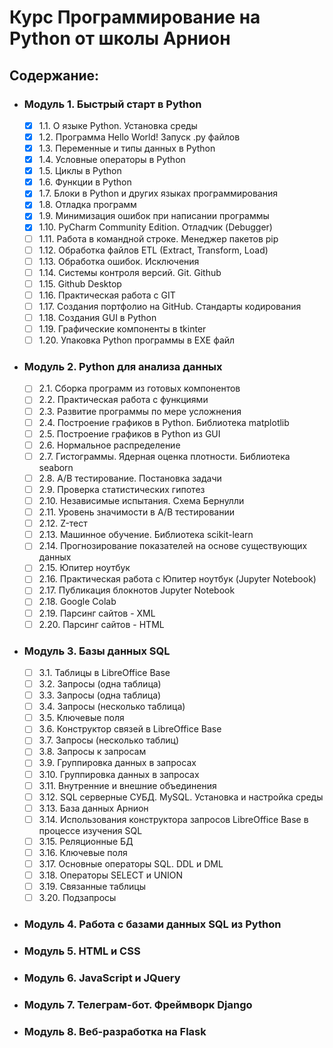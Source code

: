 # Курс Программирование на Python от школы Арнион

## Содержание:
- ### Модуль 1. Быстрый старт в Python
  - [x] 1.1. О языке Python. Установка среды
  - [x] 1.2. Программа Hello World! Запуск .py файлов
  - [x] 1.3. Переменные и типы данных в Python
  - [x] 1.4. Условные операторы в Python
  - [x] 1.5. Циклы в Python
  - [x] 1.6. Функции в Python
  - [x] 1.7. Блоки в Python и других языках программирования
  - [x] 1.8. Отладка программ
  - [x] 1.9. Минимизация ошибок при написании программы
  - [x] 1.10. PyCharm Community Edition. Отладчик (Debugger)
  - [ ] 1.11. Работа в командной строке. Менеджер пакетов pip
  - [ ] 1.12. Обработка файлов ETL (Extract, Transform, Load)
  - [ ] 1.13. Обработка ошибок. Исключения
  - [ ] 1.14. Системы контроля версий. Git. Github
  - [ ] 1.15. Github Desktop
  - [ ] 1.16. Практическая работа с GIT
  - [ ] 1.17. Создания портфолио на GitHub. Стандарты кодирования
  - [ ] 1.18. Создания GUI в Python
  - [ ] 1.19. Графические компоненты в tkinter
  - [ ] 1.20. Упаковка Python программы в EXE файл

- ### Модуль 2. Python для анализа данных
  - [ ] 2.1. Сборка программ из готовых компонентов
  - [ ] 2.2. Практическая работа с функциями
  - [ ] 2.3. Развитие программы по мере усложнения
  - [ ] 2.4. Построение графиков в Python. Библиотека matplotlib
  - [ ] 2.5. Построение графиков в Python из GUI
  - [ ] 2.6. Нормальное распределение
  - [ ] 2.7. Гистограммы. Ядерная оценка плотности. Библиотека seaborn
  - [ ] 2.8. A/B тестирование. Постановка задачи
  - [ ] 2.9. Проверка статистических гипотез
  - [ ] 2.10. Независимые испытания. Схема Бернулли
  - [ ] 2.11. Уровень значимости в A/B тестировании
  - [ ] 2.12. Z-тест
  - [ ] 2.13. Машинное обучение. Библиотека scikit-learn
  - [ ] 2.14. Прогнозирование показателей на основе существующих данных
  - [ ] 2.15. Юпитер ноутбук
  - [ ] 2.16. Практическая работа с Юпитер ноутбук (Jupyter Notebook)
  - [ ] 2.17. Публикация блокнотов Jupyter Notebook
  - [ ] 2.18. Google Colab
  - [ ] 2.19. Парсинг сайтов - XML
  - [ ] 2.20. Парсинг сайтов - HTML

- ### Модуль 3. Базы данных SQL
  - [ ] 3.1. Таблицы в LibreOffice Base
  - [ ] 3.2. Запросы (одна таблица)
  - [ ] 3.3. Запросы (одна таблица)
  - [ ] 3.4. Запросы (несколько таблица)
  - [ ] 3.5. Ключевые поля
  - [ ] 3.6. Конструктор связей в LibreOffice Base
  - [ ] 3.7. Запросы (несколько таблиц)
  - [ ] 3.8. Запросы к запросам
  - [ ] 3.9. Группировка данных в запросах
  - [ ] 3.10. Группировка данных в запросах
  - [ ] 3.11. Внутренние и внешние объединения
  - [ ] 3.12. SQL серверные СУБД. MySQL. Установка и настройка среды
  - [ ] 3.13. База данных Арнион
  - [ ] 3.14. Использования конструктора запросов LibreOffice Base в процессе изучения SQL
  - [ ] 3.15. Реляционные БД
  - [ ] 3.16. Ключевые поля
  - [ ] 3.17. Основные операторы SQL. DDL и DML
  - [ ] 3.18. Операторы SELECT и UNION
  - [ ] 3.19. Связанные таблицы
  - [ ] 3.20. Подзапросы

- ### Модуль 4. Работа с базами данных SQL из Python
- ### Модуль 5. HTML и CSS
- ### Модуль 6. JavaScript и JQuery
- ### Модуль 7. Телеграм-бот. Фреймворк Django
- ### Модуль 8. Веб-разработка на Flask
